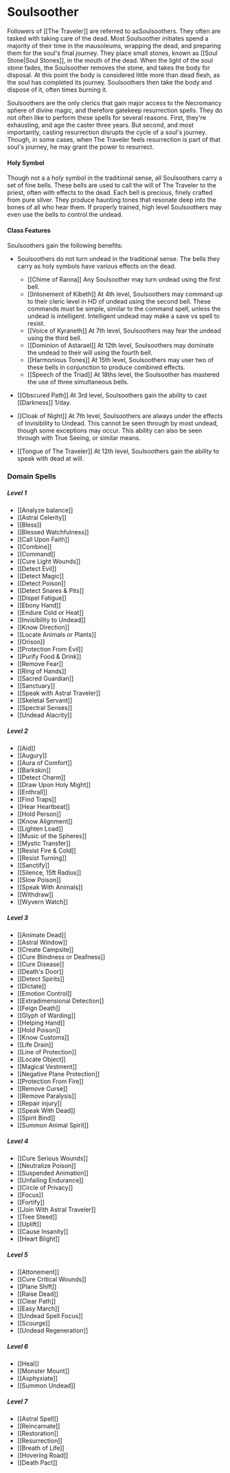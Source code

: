 # Soulsoother

Followers of [[The Traveler]] are referred to asSoulsoothers. They often are tasked with taking care of the dead. Most Soulsoother initiates spend a majority of their time in the mausoleums, wrapping the dead, and preparing them for the soul's final journey. They place small stones, known as [[Soul Stone|Soul Stones]], in the mouth of the dead. When the light of the soul stone fades, the Soulsoother removes the stone, and takes the body for disposal. At this point the body is considered little more than dead flesh, as the soul has completed its journey. Soulsoothers then take the body and dispose of it, often times burning it.

Soulsoothers are the only clerics that gain major access to the Necromancy sphere of divine magic, and therefore gatekeep resurrection spells. They do not often like to perform these spells for several reasons. First, they're exhausting, and age the caster three years. But second, and most importantly, casting resurrection disrupts the cycle of a soul's journey. Though, in some cases, when The Traveler feels resurrection is part of that soul's journey, he may grant the power to resurrect.

#### Holy Symbol

Though not a a holy symbol in the traditional sense, all Soulsoothers carry a set of fine bells. These bells are used to call the will of The Traveler to the priest, often with effects to the dead. Each bell is precious, finely crafted from pure silver. They produce haunting tones that resonate deep into the bones of all who hear them. If properly trained, high level Soulsoothers may even use the bells to control the undead.

#### Class Features

Soulsoothers gain the following benefits:

-   Soulsoothers do not turn undead in the traditional sense. The bells they carry as holy symbols have various effects on the dead.
	-   [[Chime of Ranna]] Any Soulsoother may turn undead using the first bell.
	-   [[Intonement of Kibeth]] At 4th level, Soulsoothers may command up to their cleric level in HD of undead using the second bell. These commands must be simple, similar to the command spell, unless the undead is intelligent. Intelligent undead may make a save vs spell to resist.
	-   [[Voice of Kyraneth]] At 7th level, Soulsoothers may fear the undead using the third bell.
	-   [[Dominion of Astarael]] At 12th level, Soulsoothers may dominate the undead to their will using the fourth bell.
	* [[Harmonious Tones]] At 15th level, Soulsoothers may user two of these bells in conjunction to produce combined effects.
	*  [[Speech of the Triad]] At 18ths level, the Soulsoother has mastered the use of three simultaneous bells.

-   [[Obscured Path]] At 3rd level, Soulsoothers gain the ability to cast [[Darkness]] 1/day.
-  [[Cloak of Night]] At 7th level, Soulsoothers are always under the effects of Invisibility to Undead. This cannot be seen through by most undead, though some exceptions may occur. This ability can also be seen through with True Seeing, or similar means.
-  [[Tongue of The Traveler]] At 12th level, Soulsoothers gain the ability to speak with dead at will.

### Domain Spells

##### Level 1
* [[Analyze balance]]
* [[Astral Celerity]]
* [[Bless]]
* [[Blessed Watchfulness]]
* [[Call Upon Faith]]
* [[Combine]]
* [[Command]]
* [[Cure Light Wounds]]
* [[Detect Evil]]
* [[Detect Magic]]
* [[Detect Poison]]
* [[Detect Snares & Pits]]
* [[Dispel Fatigue]]
* [[Ebony Hand]]
* [[Endure Cold or Heat]]
* [[Invisibility to Undead]]
* [[Know  Direction]]
* [[Locate Animals or Plants]]
* [[Orison]]
* [[Protection From Evil]]
* [[Purify Food & Drink]]
* [[Remove Fear]]
* [[Ring of Hands]]
* [[Sacred Guardian]]
* [[Sanctuary]]
* [[Speak with Astral Traveler]]
* [[Skeletal Servant]]
* [[Spectral Senses]]
* [[Undead Alacrity]]

##### Level 2
- [[Aid]]
- [[Augury]]
- [[Aura of Comfort]]
- [[Barkskin]]
- [[Detect Charm]]
- [[Draw Upon Holy Might]]
- [[Enthrall]]
- [[Find Traps]]
- [[Hear Heartbeat]]
- [[Hold Person]]
- [[Know Alignment]]
- [[Lighten Load]]
- [[Music of the Spheres]]
- [[Mystic Transfer]]
- [[Resist Fire &  Cold]]
- [[Resist Turning]]
- [[Sanctify]]
- [[Silence, 15ft Radius]]
- [[Slow Poison]]
- [[Speak With Animals]]
- [[Withdraw]]
- [[Wyvern Watch]]

##### Level 3
- [[Animate Dead]]
- [[Astral Window]]
- [[Create Campsite]]
- [[Cure Blindness or Deafness]]
- [[Cure Disease]]
- [[Death's Door]]
- [[Detect Spirits]]
- [[Dictate]]
- [[Emotion Control]]
- [[Extradimensional Detection]]
- [[Feign Death]]
- [[Glyph of Warding]]
- [[Helping Hand]]
- [[Hold Poison]]
- [[Know Customs]]
- [[Life Drain]]
- [[Line of Protection]]
- [[Locate Object]]
- [[Magical Vestment]]
- [[Negative Plane Protection]]
- [[Protection From Fire]]
- [[Remove Curse]]
- [[Remove Paralysis]]
- [[Repair injury]]
- [[Speak With Dead]]
- [[Spirit Bind]]
- [[Summon Animal Spirit]]

##### Level 4
- [[Cure Serious Wounds]]
- [[Neutralize Poison]]
- [[Suspended Animation]]
- [[Unfailing Endurance]]
- [[Circle of Privacy]]
- [[Focus]]
- [[Fortify]]
- [[Join With Astral Traveler]]
- [[Tree Steed]]
- [[Uplift]]
- [[Cause Insanity]]
- [[Heart Blight]]

##### Level 5
- [[Attonement]]
- [[Cure Critical Wounds]]
- [[Plane Shift]]
- [[Raise Dead]]
- [[Clear Path]]
- [[Easy March]]
- [[Undead Spell Focus]]
- [[Scourge]]
- [[Undead Regeneration]]

##### Level 6
- [[Heal]]
- [[Monster Mount]]
- [[Asphyxiate]]
- [[Summon Undead]]

##### Level 7
- [[Astral Spell]]
- [[Reincarnate]]
- [[Restoration]]
- [[Resurrection]]
- [[Breath of Life]]
- [[Hovering Road]]
- [[Death Pact]]
